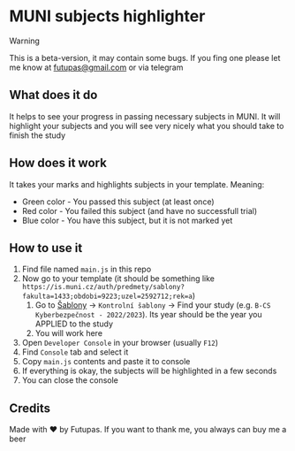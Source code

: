 # MUNI subjects highlighter

> [!WARNING]  
> This is a beta-version, it may contain some bugs. If you fing one please let me know at futupas@gmail.com or via telegram

## What does it do
It helps to see your progress in passing necessary subjects in MUNI. It will highlight your subjects and you will see very nicely what you should take to finish the study

## How does it work
It takes your marks and highlights subjects in your template.
Meaning: 
* Green color - You passed this subject (at least once)
* Red color - You failed this subject (and have no successfull trial)
* Blue color - You have this subject, but it is not marked yet

## How to use it
1. Find file named `main.js` in this repo
1. Now go to your template (it should be something like `https://is.muni.cz/auth/predmety/sablony?fakulta=1433;obdobi=9223;uzel=2592712;rek=a`)
    1. Go to [Šablony](https://is.muni.cz/auth/predmety/sablony) -> `Kontrolní šablony` -> Find your study (e.g. `B-CS Kyberbezpečnost - 2022/2023`). Its year should be the year you APPLIED to the study
    1. You will work here
1. Open `Developer Console` in your browser (usually `F12`)
1. Find `Console` tab and select it
1. Copy `main.js` contents and paste it to console
1. If everything is okay, the subjects will be highlighted in a few seconds
1. You can close the console



## Credits
Made with ♥ by Futupas. If you want to thank me, you always can buy me a beer
